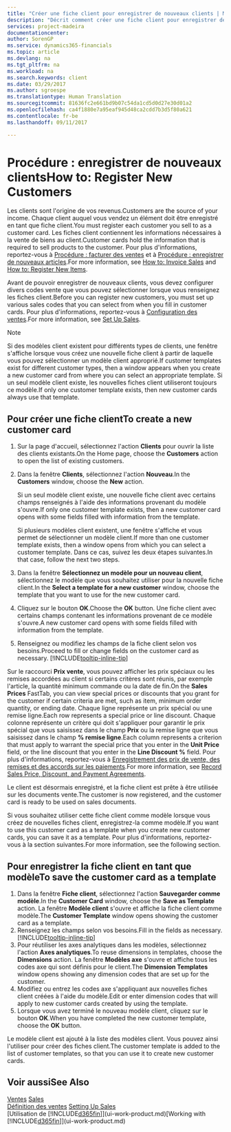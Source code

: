 ```yaml
---
title: "Créer une fiche client pour enregistrer de nouveaux clients | Microsoft Docs"
description: "Décrit comment créer une fiche client pour enregistrer des informations sur chaque nouveau client ou client auquel vous vendez."
services: project-madeira
documentationcenter: 
author: SorenGP
ms.service: dynamics365-financials
ms.topic: article
ms.devlang: na
ms.tgt_pltfrm: na
ms.workload: na
ms.search.keywords: client
ms.date: 03/29/2017
ms.author: sgroespe
ms.translationtype: Human Translation
ms.sourcegitcommit: 81636fc2e661bd9b07c54da1cd5d0d27e30d01a2
ms.openlocfilehash: ca4f1880e7a95eaf945d48ca2cdd7b3d5f80a621
ms.contentlocale: fr-be
ms.lasthandoff: 09/11/2017

---
```

# <a name="how-to-register-new-customers"></a><span data-ttu-id="1e25a-103">Procédure : enregistrer de nouveaux clients</span><span class="sxs-lookup"><span data-stu-id="1e25a-103">How to: Register New Customers</span></span>
<span data-ttu-id="1e25a-104">Les clients sont l'origine de vos revenus.</span><span class="sxs-lookup"><span data-stu-id="1e25a-104">Customers are the source of your income.</span></span> <span data-ttu-id="1e25a-105">Chaque client auquel vous vendez un élément doit être enregistré en tant que fiche client.</span><span class="sxs-lookup"><span data-stu-id="1e25a-105">You must register each customer you sell to as a customer card.</span></span> <span data-ttu-id="1e25a-106">Les fiches client contiennent les informations nécessaires à la vente de biens au client.</span><span class="sxs-lookup"><span data-stu-id="1e25a-106">Customer cards hold the information that is required to sell products to the customer.</span></span> <span data-ttu-id="1e25a-107">Pour plus d'informations, reportez-vous à [Procédure : facturer des ventes](sales-how-invoice-sales.md) et à [Procédure : enregistrer de nouveaux articles](inventory-how-register-new-items.md).</span><span class="sxs-lookup"><span data-stu-id="1e25a-107">For more information, see [How to: Invoice Sales](sales-how-invoice-sales.md) and [How to: Register New Items](inventory-how-register-new-items.md).</span></span>  

<span data-ttu-id="1e25a-108">Avant de pouvoir enregistrer de nouveaux clients, vous devez configurer divers codes vente que vous pouvez sélectionner lorsque vous renseignez les fiches client.</span><span class="sxs-lookup"><span data-stu-id="1e25a-108">Before you can register new customers, you must set up various sales codes that you can select from when you fill in customer cards.</span></span> <span data-ttu-id="1e25a-109">Pour plus d'informations, reportez-vous à [Configuration des ventes](sales-setup-sales.md).</span><span class="sxs-lookup"><span data-stu-id="1e25a-109">For more information, see [Set Up Sales](sales-setup-sales.md).</span></span>

> [!NOTE]  
>   <span data-ttu-id="1e25a-110">Si des modèles client existent pour différents types de clients, une fenêtre s'affiche lorsque vous créez une nouvelle fiche client à partir de laquelle vous pouvez sélectionner un modèle client approprié.</span><span class="sxs-lookup"><span data-stu-id="1e25a-110">If customer templates exist for different customer types, then a window appears when you create a new customer card from where you can select an appropriate template.</span></span> <span data-ttu-id="1e25a-111">Si un seul modèle client existe, les nouvelles fiches client utiliseront toujours ce modèle.</span><span class="sxs-lookup"><span data-stu-id="1e25a-111">If only one customer template exists, then new customer cards always use that template.</span></span>

## <a name="to-create-a-new-customer-card"></a><span data-ttu-id="1e25a-112">Pour créer une fiche client</span><span class="sxs-lookup"><span data-stu-id="1e25a-112">To create a new customer card</span></span>
1. <span data-ttu-id="1e25a-113">Sur la page d'accueil, sélectionnez l'action **Clients** pour ouvrir la liste des clients existants.</span><span class="sxs-lookup"><span data-stu-id="1e25a-113">On the Home page, choose the **Customers** action to open the list of existing customers.</span></span>  
2. <span data-ttu-id="1e25a-114">Dans la fenêtre **Clients**, sélectionnez l'action **Nouveau**.</span><span class="sxs-lookup"><span data-stu-id="1e25a-114">In the **Customers** window, choose the **New** action.</span></span>

    <span data-ttu-id="1e25a-115">Si un seul modèle client existe, une nouvelle fiche client avec certains champs renseignés à l'aide des informations provenant du modèle s'ouvre.</span><span class="sxs-lookup"><span data-stu-id="1e25a-115">If only one customer template exists, then a new customer card opens with some fields filled with information from the template.</span></span>

    <span data-ttu-id="1e25a-116">Si plusieurs modèles client existent, une fenêtre s'affiche et vous permet de sélectionner un modèle client.</span><span class="sxs-lookup"><span data-stu-id="1e25a-116">If more than one customer template exists, then a window opens from which you can select a customer template.</span></span> <span data-ttu-id="1e25a-117">Dans ce cas, suivez les deux étapes suivantes.</span><span class="sxs-lookup"><span data-stu-id="1e25a-117">In that case, follow the next two steps.</span></span>
3. <span data-ttu-id="1e25a-118">Dans la fenêtre **Sélectionnez un modèle pour un nouveau client**, sélectionnez le modèle que vous souhaitez utiliser pour la nouvelle fiche client.</span><span class="sxs-lookup"><span data-stu-id="1e25a-118">In the **Select a template for a new customer** window, choose the template that you want to use for the new customer card.</span></span>
4. <span data-ttu-id="1e25a-119">Cliquez sur le bouton **OK**.</span><span class="sxs-lookup"><span data-stu-id="1e25a-119">Choose the **OK** button.</span></span> <span data-ttu-id="1e25a-120">Une fiche client avec certains champs contenant les informations provenant de ce modèle s'ouvre.</span><span class="sxs-lookup"><span data-stu-id="1e25a-120">A new customer card opens with some fields filled with information from the template.</span></span>  
5. <span data-ttu-id="1e25a-121">Renseignez ou modifiez les champs de la fiche client selon vos besoins.</span><span class="sxs-lookup"><span data-stu-id="1e25a-121">Proceed to fill or change fields on the customer card as necessary.</span></span> [!INCLUDE[tooltip-inline-tip](includes/tooltip-inline-tip_md.md)]

<span data-ttu-id="1e25a-122">Sur le raccourci **Prix vente**, vous pouvez afficher les prix spéciaux ou les remises accordées au client si certains critères sont réunis, par exemple l'article, la quantité minimum commande ou la date de fin.</span><span class="sxs-lookup"><span data-stu-id="1e25a-122">On the **Sales Prices** FastTab, you can view special prices or discounts that you grant for the customer if certain criteria are met, such as item, minimum order quantity, or ending date.</span></span> <span data-ttu-id="1e25a-123">Chaque ligne représente un prix spécial ou une remise ligne.</span><span class="sxs-lookup"><span data-stu-id="1e25a-123">Each row represents a special price or line discount.</span></span> <span data-ttu-id="1e25a-124">Chaque colonne représente un critère qui doit s'appliquer pour garantir le prix spécial que vous saisissez dans le champ **Prix** ou la remise ligne que vous saisissez dans le champ **% remise ligne**.</span><span class="sxs-lookup"><span data-stu-id="1e25a-124">Each column represents a criterion that must apply to warrant the special price that you enter in the **Unit Price** field, or the line discount that you enter in the **Line Discount %** field.</span></span> <span data-ttu-id="1e25a-125">Pour plus d'informations, reportez-vous à [Enregistrement des prix de vente, des remises et des accords sur les paiements](sales-how-record-sales-price-discount-payment-agreements.md).</span><span class="sxs-lookup"><span data-stu-id="1e25a-125">For more information, see [Record Sales Price, Discount, and Payment Agreements](sales-how-record-sales-price-discount-payment-agreements.md).</span></span>

<span data-ttu-id="1e25a-126">Le client est désormais enregistré, et la fiche client est prête à être utilisée sur les documents vente.</span><span class="sxs-lookup"><span data-stu-id="1e25a-126">The customer is now registered, and the customer card is ready to be used on sales documents.</span></span>

<span data-ttu-id="1e25a-127">Si vous souhaitez utiliser cette fiche client comme modèle lorsque vous créez de nouvelles fiches client, enregistrez-la comme modèle.</span><span class="sxs-lookup"><span data-stu-id="1e25a-127">If you want to use this customer card as a template when you create new customer cards, you can save it as a template.</span></span> <span data-ttu-id="1e25a-128">Pour plus d'informations, reportez-vous à la section suivantes.</span><span class="sxs-lookup"><span data-stu-id="1e25a-128">For more information, see the following section.</span></span>

## <a name="to-save-the-customer-card-as-a-template"></a><span data-ttu-id="1e25a-129">Pour enregistrer la fiche client en tant que modèle</span><span class="sxs-lookup"><span data-stu-id="1e25a-129">To save the customer card as a template</span></span>
1. <span data-ttu-id="1e25a-130">Dans la fenêtre **Fiche client**, sélectionnez l'action **Sauvegarder comme modèle**.</span><span class="sxs-lookup"><span data-stu-id="1e25a-130">In the **Customer Card** window, choose the **Save as Template** action.</span></span> <span data-ttu-id="1e25a-131">La fenêtre **Modèle client** s'ouvre et affiche la fiche client comme modèle.</span><span class="sxs-lookup"><span data-stu-id="1e25a-131">The **Customer Template** window opens showing the customer card as a template.</span></span>
2. <span data-ttu-id="1e25a-132">Renseignez les champs selon vos besoins.</span><span class="sxs-lookup"><span data-stu-id="1e25a-132">Fill in the fields as necessary.</span></span> [!INCLUDE[tooltip-inline-tip](includes/tooltip-inline-tip_md.md)]
3. <span data-ttu-id="1e25a-133">Pour réutiliser les axes analytiques dans les modèles, sélectionnez l'action **Axes analytiques**.</span><span class="sxs-lookup"><span data-stu-id="1e25a-133">To reuse dimensions in templates, choose the **Dimensions** action.</span></span> <span data-ttu-id="1e25a-134">La fenêtre **Modèles axe** s'ouvre et affiche tous les codes axe qui sont définis pour le client.</span><span class="sxs-lookup"><span data-stu-id="1e25a-134">The **Dimension Templates** window opens showing any dimension codes that are set up for the customer.</span></span>
4. <span data-ttu-id="1e25a-135">Modifiez ou entrez les codes axe s'appliquant aux nouvelles fiches client créées à l'aide du modèle.</span><span class="sxs-lookup"><span data-stu-id="1e25a-135">Edit or enter dimension codes that will apply to new customer cards created by using the template.</span></span>  
5. <span data-ttu-id="1e25a-136">Lorsque vous avez terminé le nouveau modèle client, cliquez sur le bouton **OK**.</span><span class="sxs-lookup"><span data-stu-id="1e25a-136">When you have completed the new customer template, choose the **OK** button.</span></span>

<span data-ttu-id="1e25a-137">Le modèle client est ajouté à la liste des modèles client. Vous pouvez ainsi l'utiliser pour créer des fiches client.</span><span class="sxs-lookup"><span data-stu-id="1e25a-137">The customer template is added to the list of customer templates, so that you can use it to create new customer cards.</span></span>

## <a name="see-also"></a><span data-ttu-id="1e25a-138">Voir aussi</span><span class="sxs-lookup"><span data-stu-id="1e25a-138">See Also</span></span>
<span data-ttu-id="1e25a-139">[Ventes](sales-manage-sales.md)  </span><span class="sxs-lookup"><span data-stu-id="1e25a-139">[Sales](sales-manage-sales.md)  </span></span>  
<span data-ttu-id="1e25a-140">[Définition des ventes](sales-setup-sales.md)  </span><span class="sxs-lookup"><span data-stu-id="1e25a-140">[Setting Up Sales](sales-setup-sales.md)  </span></span>  
<span data-ttu-id="1e25a-141">[Utilisation de [!INCLUDE[d365fin](includes/d365fin_md.md)]](ui-work-product.md)</span><span class="sxs-lookup"><span data-stu-id="1e25a-141">[Working with [!INCLUDE[d365fin](includes/d365fin_md.md)]](ui-work-product.md)</span></span>

